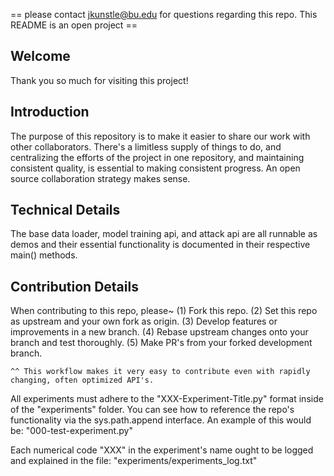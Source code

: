 == please contact jkunstle@bu.edu for questions regarding this repo. This README is an open project ==

## Welcome
Thank you so much for visiting this project! 

## Introduction
The purpose of this repository is to make it easier to share our work with other collaborators. There's a limitless supply of things to do, and centralizing the efforts of the project in one repository, and maintaining consistent quality, is essential to making consistent progress. An open source collaboration strategy makes sense.

## Technical Details
The base data loader, model training api, and attack api are all runnable as demos and their essential functionality is documented in their respective main() methods. 


## Contribution Details
When contributing to this repo, please~
    (1) Fork this repo.
    (2) Set this repo as upstream and your own fork as origin.
    (3) Develop features or improvements in a new branch.
    (4) Rebase upstream changes onto your branch and test thoroughly.
    (5) Make PR's from your forked development branch.

    ^^ This workflow makes it very easy to contribute even with rapidly changing, often optimized API's.

All experiments must adhere to the "XXX-Experiment-Title.py" format inside of the "experiments" folder. You can see how to reference the repo's functionality via the sys.path.append interface. An example of this would be:
    "000-test-experiment.py"

Each numerical code "XXX" in the experiment's name ought to be logged and explained in the file:
     "experiments/experiments_log.txt"
